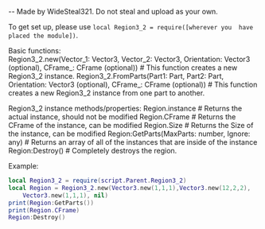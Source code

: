 -- Made by WideSteal321. Do not steal and upload as your own.


To get set up, please use `local Region3_2 = require([wherever you 
	have placed the module])`.
	
Basic functions:	
	Region3_2.new(Vector_1: Vector3, Vector_2: Vector3, 
		Orientation: Vector3 (optional), CFrame_: CFrame (optional))
		# This function creates a new Region3_2 instance.
	Region3_2.FromParts(Part1: Part, Part2: Part,
		Orientation: Vector3 (optional), CFrame_: CFrame (optional))
	# This function creates a new Region3_2 instance from one part to another.


Region3_2 instance methods/properties:
	Region.instance
		# Returns the actual instance, should not be modified
	Region.CFrame 
		# Returns the CFrame of the instance, can be modified
	Region.Size
		# Returns the Size of the instance, can be modified
	Region:GetParts(MaxParts: number, Ignore: any)
		# Returns an array of all of the instances that are inside of the 
			instance
	Region:Destroy()
		# Completely destroys the region.
		
Example: 
```lua
local Region3_2 = require(script.Parent.Region3_2)
local Region = Region3_2.new(Vector3.new(1,1,1),Vector3.new(12,2,2), 
	Vector3.new(1,1,1), nil)
print(Region:GetParts())
print(Region.CFrame)
Region:Destroy()
```
